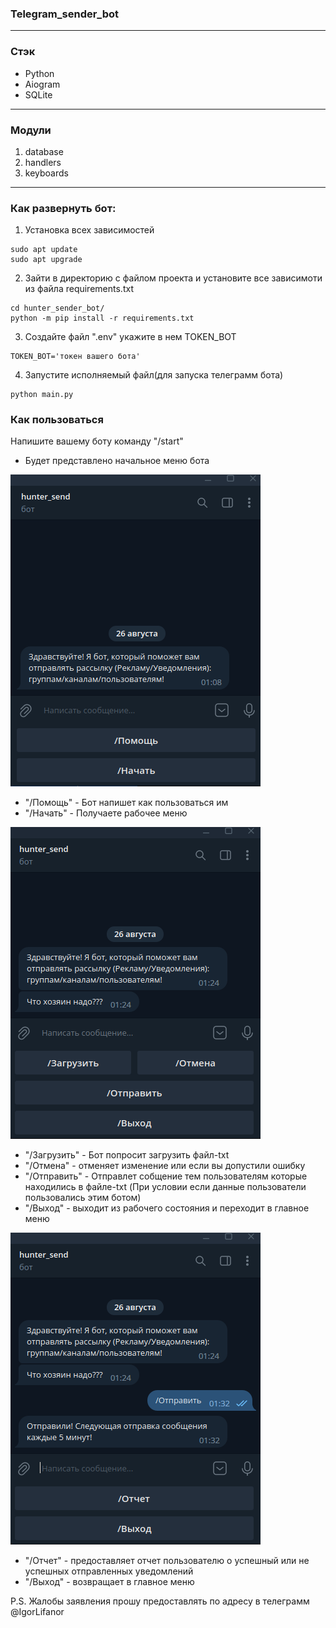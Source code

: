 ### Telegram_sender_bot
___
### Стэк
* Python
* Aiogram
* SQLite
___
### Модули
1. database
2. handlers
3. keyboards
___

### Как развернуть бот:
1. Установка всех зависимостей
```
sudo apt update
sudo apt upgrade
```
2. Зайти в директорию с файлом проекта и установите все зависимоти из файла requirements.txt
````
cd hunter_sender_bot/
python -m pip install -r requirements.txt
````
3. Создайте файл ".env" укажите в нем TOKEN_BOT
````
TOKEN_BOT='токен вашего бота'
````
4. Запустите исполняемый файл(для запуска телеграмм бота)
````
python main.py
````
### Как пользоваться
Напишите вашему боту команду "/start"
   * Будет представлено начальное меню бота

![main_menu.png](img_readme%2Fmain_menu.png)

 * "/Помощь" - Бот напишет как пользоваться им
 * "/Начать" - Получаете рабочее меню

![job_state.png](img_readme%2Fjob_state.png)

* "/Загрузить" - Бот попросит загрузить файл-txt
* "/Отмена" - отменяет изменение или если вы допустили ошибку
* "/Отправить" - Отправлет собщение тем пользователям которые находились в файле-txt (При условии если данные пользователи пользовались этим ботом)
* "/Выход" - выходит из рабочего состояния и переходит в главное меню

![report_menu.png](img_readme%2Freport_menu.png)

* "/Отчет" - предоставляет отчет пользователю о успешный или не успешных отправленных уведомлений
* "/Выход" - возвращает в главное меню

P.S. Жалобы заявления прошу предоставлять по адресу в телеграмм @IgorLifanor
